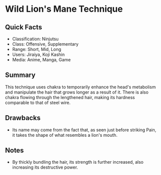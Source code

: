 # Wild Lion's Mane Technique

## Quick Facts
- Classification: Ninjutsu
- Class: Offensive, Supplementary
- Range: Short, Mid, Long
- Users: Jiraiya, Koji Kashin
- Media: Anime, Manga, Game

## Summary
This technique uses chakra to temporarily enhance the head's metabolism and manipulate the hair that grows longer as a result of it. There is also chakra flowing through the lengthened hair, making its hardness comparable to that of steel wire.

## Drawbacks
- Its name may come from the fact that, as seen just before striking Pain, it takes the shape of what resembles a lion's mouth.

## Notes
- By thickly bundling the hair, its strength is further increased, also increasing its destructive power.
